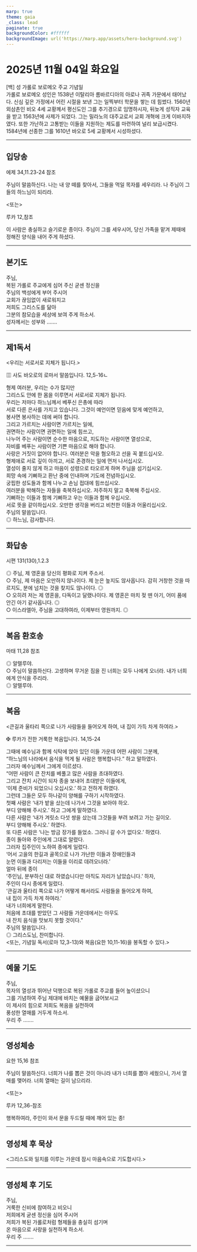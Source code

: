 ```yaml
---
marp: true
theme: gaia
_class: lead
paginate: true
backgroundColor: #ffffff
backgroundImage: url('https://marp.app/assets/hero-background.svg')
---
```


# 2025년 11월 04일 화요일

[백] 성 가롤로 보로메오 주교 기념일  
가롤로 보로메오 성인은 1538년 이탈리아 롬바르디아의 아로나 귀족 가문에서 태어났다. 신심 깊은 가정에서 어린 시절을 보낸 그는 일찍부터 학문을 쌓는 데 힘썼다. 1560년 외삼촌인 비오 4세 교황께서 평신도인 그를 추기경으로 임명하시자, 뒤늦게 성직자 교육을 받고 1563년에 사제가 되었다. 그는 밀라노의 대주교로서 교회 개혁에 크게 이바지하였다. 또한 가난하고 고통받는 이들을 지원하는 제도를 마련하여 널리 보급시켰다. 1584년에 선종한 그를 1610년 바오로 5세 교황께서 시성하셨다.




---

## 입당송

에제 34,11.23-24 참조

주님이 말씀하신다. 나는 내 양 떼를 찾아서, 그들을 먹일 목자를 세우리라. 나 주님이 그들의 하느님이 되리라.  
  
<또는>  
  
루카 12,참조  
  
이 사람은 충실하고 슬기로운 종이다. 주님이 그를 세우시어, 당신 가족을 맡겨 제때에 정해진 양식을 내어 주게 하셨다.  


---

## 본기도

주님,  
복된 가롤로 주교에게 심어 주신 굳센 정신을  
주님의 백성에게 부어 주시어  
교회가 끊임없이 새로워지고  
저희도 그리스도를 닮아  
그분의 참모습을 세상에 보여 주게 하소서.  
성자께서는 성부와 …….  
  


---

## 제1독서

<우리는 서로서로 지체가 됩니다.>

▥ 사도 바오로의 로마서 말씀입니다. 12,5-16ㄴ

형제 여러분, 우리는 수가 많지만  
그리스도 안에 한 몸을 이루면서 서로서로 지체가 됩니다.  
우리는 저마다 하느님께서 베푸신 은총에 따라  
서로 다른 은사를 가지고 있습니다. 그것이 예언이면 믿음에 맞게 예언하고,  
봉사면 봉사하는 데에 써야 합니다.  
그리고 가르치는 사람이면 가르치는 일에,  
권면하는 사람이면 권면하는 일에 힘쓰고,  
나누어 주는 사람이면 순수한 마음으로, 지도하는 사람이면 열성으로,  
자비를 베푸는 사람이면 기쁜 마음으로 해야 합니다.  
사랑은 거짓이 없어야 합니다. 여러분은 악을 혐오하고 선을 꼭 붙드십시오.  
형제애로 서로 깊이 아끼고, 서로 존경하는 일에 먼저 나서십시오.  
열성이 줄지 않게 하고 마음이 성령으로 타오르게 하며 주님을 섬기십시오.  
희망 속에 기뻐하고 환난 중에 인내하며 기도에 전념하십시오.  
궁핍한 성도들과 함께 나누고 손님 접대에 힘쓰십시오.  
여러분을 박해하는 자들을 축복하십시오. 저주하지 말고 축복해 주십시오.  
기뻐하는 이들과 함께 기뻐하고 우는 이들과 함께 우십시오.  
서로 뜻을 같이하십시오. 오만한 생각을 버리고 비천한 이들과 어울리십시오.  
주님의 말씀입니다.  
◎ 하느님, 감사합니다.  
  


---

## 화답송

시편 131(130),1.2.3

◎ 주님, 제 영혼을 당신의 평화로 지켜 주소서.  
○ 주님, 제 마음은 오만하지 않나이다. 제 눈은 높지도 않사옵니다. 감히 거창한 것을 따르지도, 분에 넘치는 것을 찾지도 않나이다. ◎  
○ 오히려 저는 제 영혼을, 다독이고 달랬나이다. 제 영혼은 마치 젖 뗀 아기, 어미 품에 안긴 아기 같사옵니다. ◎  
○ 이스라엘아, 주님을 고대하여라, 이제부터 영원까지. ◎  
  


---

## 복음 환호송

마태 11,28 참조

◎ 알렐루야.  
○ 주님이 말씀하신다. 고생하며 무거운 짐을 진 너희는 모두 나에게 오너라. 내가 너희에게 안식을 주리라.  
◎ 알렐루야.  
  


---

## 복음

<큰길과 울타리 쪽으로 나가 사람들을 들어오게 하여, 내 집이 가득 차게 하여라.>

✠ 루카가 전한 거룩한 복음입니다. 14,15-24

그때에 예수님과 함께 식탁에 앉아 있던 이들 가운데 어떤 사람이 그분께,  
“하느님의 나라에서 음식을 먹게 될 사람은 행복합니다.” 하고 말하였다.  
그러자 예수님께서 그에게 이르셨다.  
“어떤 사람이 큰 잔치를 베풀고 많은 사람을 초대하였다.  
그리고 잔치 시간이 되자 종을 보내어 초대받은 이들에게,  
‘이제 준비가 되었으니 오십시오.’ 하고 전하게 하였다.  
그런데 그들은 모두 하나같이 양해를 구하기 시작하였다.  
첫째 사람은 ‘내가 밭을 샀는데 나가서 그것을 보아야 하오.  
부디 양해해 주시오.’ 하고 그에게 말하였다.  
다른 사람은 ‘내가 겨릿소 다섯 쌍을 샀는데 그것들을 부려 보려고 가는 길이오.  
부디 양해해 주시오.’ 하였다.  
또 다른 사람은 ‘나는 방금 장가를 들었소. 그러니 갈 수가 없다오.’ 하였다.  
종이 돌아와 주인에게 그대로 알렸다.  
그러자 집주인이 노하여 종에게 일렀다.  
‘어서 고을의 한길과 골목으로 나가 가난한 이들과 장애인들과  
눈먼 이들과 다리저는 이들을 이리로 데려오너라.’  
얼마 뒤에 종이  
‘주인님, 분부하신 대로 하였습니다만 아직도 자리가 남았습니다.’ 하자,  
주인이 다시 종에게 일렀다.  
‘큰길과 울타리 쪽으로 나가 어떻게 해서라도 사람들을 들어오게 하여,  
내 집이 가득 차게 하여라.’  
내가 너희에게 말한다.  
처음에 초대를 받았던 그 사람들 가운데에서는 아무도  
내 잔치 음식을 맛보지 못할 것이다.”  
주님의 말씀입니다.  
◎ 그리스도님, 찬미합니다.  
<또는, 기념일 독서(로마 12,3-13)와 복음(요한 10,11-16)을 봉독할 수 있다.>  
  


---

## 예물 기도

주님,  
목자의 열성과 뛰어난 덕행으로 복된 가롤로 주교를 들어 높이셨으니  
그를 기념하여 주님 제대에 바치는 예물을 굽어보시고  
이 제사의 힘으로 저희도 복음을 실천하여  
풍성한 열매를 거두게 하소서.  
우리 주 …….  
  


---

## 영성체송

요한 15,16 참조

주님이 말씀하신다. 너희가 나를 뽑은 것이 아니라 내가 너희를 뽑아 세웠으니, 가서 열매를 맺어라. 너희 열매는 길이 남으리라.  
  
<또는>  
  
루카 12,36-참조  
  
행복하여라, 주인이 와서 문을 두드릴 때에 깨어 있는 종!  


---

## 영성체 후 묵상

<그리스도와 일치를 이루는 가운데 잠시 마음속으로 기도합시다.>  


---

## 영성체 후 기도

주님,  
거룩한 신비에 참여하고 비오니  
저희에게 굳센 정신을 심어 주시어  
저희가 복된 가롤로처럼 형제들을 충실히 섬기며  
온 마음으로 사랑을 실천하게 하소서.  
우리 주 …….  
  


---